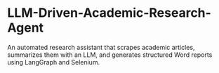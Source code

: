 # LLM-Driven-Academic-Research-Agent
An automated research assistant that scrapes academic articles, summarizes them with an LLM, and generates structured Word reports using LangGraph and Selenium.
